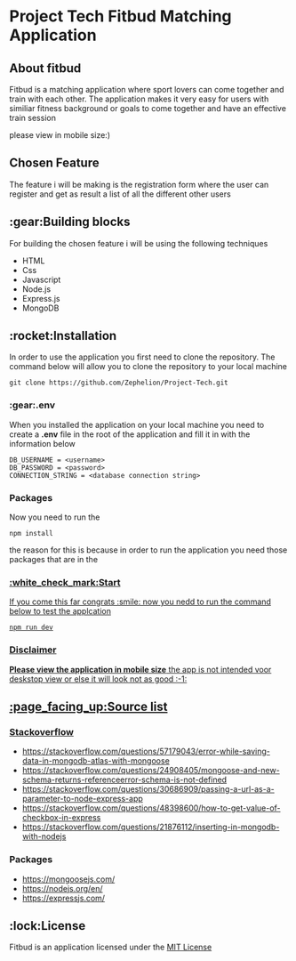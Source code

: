 <h1>Project Tech Fitbud Matching Application</h1>
<h2>About fitbud</h2>
<p>Fitbud is a matching application where sport lovers can come together and train with each other. The application makes it very easy for users with similiar fitness background or goals to come together and have an effective train session</p>
<p>please view in mobile size:)</p>
<h2>Chosen Feature</h2>
<p>The feature i will be making is the registration form where the user can register and get as result a list of all the different other users</p>
<h2>:gear:Building blocks</h2>
<p>For building the chosen feature i will be using the following techniques</p>
<ul>
    <li>HTML</li>
    <li>Css</li>
    <li>Javascript</li>
    <li>Node.js</li>
    <li>Express.js</li>
    <li>MongoDB</li>
</ul>
<h2>:rocket:Installation</h2>
<p>In order to use the application you first need to clone the repository. The command below will allow you to clone the repository to your local machine<p>

```
git clone https://github.com/Zephelion/Project-Tech.git
```

<h3>:gear:.env</h3>
<p>When you installed the application on your local machine you need to create a <strong>.env</strong> file in the root of the application and fill it in with the information below</p>

```
DB_USERNAME = <username>
DB_PASSWORD = <password>
CONNECTION_STRING = <database connection string>

```
<h3>Packages</h3>
<p>Now you need to run the</p>

```
npm install
```

<p>
    the reason for this is because in order to run the application you need those packages that are in the <a href="https://github.com/Zephelion/Project-Tech/blob/master/package.json" target="_blank">
</p>

<h3>:white_check_mark:Start</h3>
<p>If you come this far congrats :smile: now you nedd to run the command below to test the applcation</p>

```
npm run dev
```
<h3>Disclaimer</h3>
<p>
    <strong>Please view the application in mobile size</strong> the app is not intended voor deskstop view or else it will look not as good :-1:
</p>

<h2>:page_facing_up:Source list</h2>
<h3>Stackoverflow</h3>
<ul>
    <li>
        <a href="https://stackoverflow.com/questions/57179043/error-while-saving-data-in-mongodb-atlas-with-mongoose" target="_blank">https://stackoverflow.com/questions/57179043/error-while-saving-data-in-mongodb-atlas-with-mongoose</a>
    </li>
    <li>
        <a href="https://stackoverflow.com/questions/24908405/mongoose-and-new-schema-returns-referenceerror-schema-is-not-defined" target="_blank">https://stackoverflow.com/questions/24908405/mongoose-and-new-schema-returns-referenceerror-schema-is-not-defined</a>
    </li>
    <li>
        <a href="https://stackoverflow.com/questions/30686909/passing-a-url-as-a-parameter-to-node-express-app" target="_blank">https://stackoverflow.com/questions/30686909/passing-a-url-as-a-parameter-to-node-express-app</a>
    </li>
    <li>
        <a href="https://stackoverflow.com/questions/48398600/how-to-get-value-of-checkbox-in-express" target="_blank">https://stackoverflow.com/questions/48398600/how-to-get-value-of-checkbox-in-express</a>
    </li>
    <li>
        <a href="https://stackoverflow.com/questions/21876112/inserting-in-mongodb-with-nodejs" target="_blank">https://stackoverflow.com/questions/21876112/inserting-in-mongodb-with-nodejs</a>
    </li>
</ul>
<h3>Packages</h3>
<ul>
    <li>
        <a href="https://mongoosejs.com/" target="_blank">https://mongoosejs.com/</a>
    </li>
    <li>
        <a href="https://nodejs.org/en/" target="_blank">https://nodejs.org/en/</a>
    </li>
    <li>
        <a href="https://expressjs.com/" target="_blank">https://expressjs.com/</a>
    </li>
</ul>
<h2>:lock:License</h2>
<p>
    Fitbud is an application licensed under the <a href="https://opensource.org/licenses/MIT" target="_blank">MIT License</a>
</p>